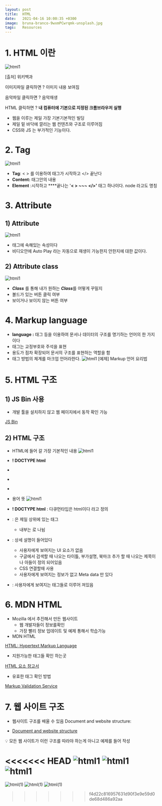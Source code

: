 ```yaml
---
layout: post
title:  HTML 
date:   2021-04-16 10:00:35 +0300
image:  bruna-branco-9wxmPCwrqmk-unsplash.jpg
tags:   Resources
---
```






# 1. HTML 이란


![html1](/images/html(1).png.png)

[출처] 위키백과 


이미지파일 클릭하면 ? 이미지 내용 보여짐

음악파일 클릭하면 ? 음악재생 

HTML 클릭하면 ? **내 컴퓨터에  기본으로 지정된 크롬브라우저 실행**

- 웹을 이루는 제일 가장 기본기본적인 빌딩
- 제일 밑 바닥에 깔리는 웹 컨텐츠와 구조로 이루어짐
- CSS와 JS 는 부가적인 기능이다.
  




# 2. Tag
![html1](/images/html(2).png.png)



- **Tag**: < > 를 이용하여 태그가 시작하고 </> 끝난다
- **Content:** 태그안의 내용
- **Element** :시작하고 ****끝나는 '**< > ~~~ </>'** 태그 하나이다. node 라고도 명칭

# 3.  **Attribute**



## 1) **Attribute**

![html1](/images/html(3).png.png)

- 태그에 속해있는 속성이다
- 비디오안에 Auto Play 라는 자동으로 재생이 가능한지 안한지에 대한  값이다.

## 2) **Attribute class**
![html1](/images/html(4).png.png)


- ***Class*** 를 통해 내가 원하는 ***Class***를 어떻게 꾸밀지
- 볼드가 있는 버튼 클릭 여부
- 보이거나 보이지 않는 버튼 여부




# 4. Markup language

- **language :** 태그 등을 이용하여 문서나 데이터의 구조를 명기하는 언어의 한 가지이다
- 태그는 교정부호와 주석을 표현
- 용도가 점차 확장되어 문서의 구조를 표현하는 역할을 함
- 태그 방법의 체계를 마크업 언어라한다.
![html1](/images/html(5).png.png)
[예제] Markup 언어 요리법   

# 5. HTML 구조


## 1) JS Bin 사용

- 개발 툴을 설치하지 않고 웹 페이지에서  동작 확인 가능

[JS Bin](https://jsbin.com/?html,css,output)

## 2) HTML 구조

- HTML에 들어 갈 가장 기본적인 내용
![html1](/images/html(6).png.png)


- **! DOCTYPE html**
- **<html>**
- **<head>**
- **<body>**
- 용어 뜻
![html1](/images/html(7).png.png)


- **! DOCTYPE html** : 다큐먼타입은 html이다 라고 정의
- **<html>**: <html> 은 제일 상위에 있는 태그
    - <html>내부는  <head> <body> 로 나뉨
- **<head>** : 상세 설명이 들어있다
    - 사용자에게 보여지는 UI 요소가 없음
    - 구글에서 검색할 때 나오는  타이틀, 부가설명, 북마크 추가 할 때 나오는 제목이나 아들이 정의 되어있음
    - CSS 연결할때 사용
    - 사용자에게 보여지는 정보가 없고 Meta data 만 있다
- **<body>**  : 사용자에게 보여지는 태그들로 이루어 져있음

# 6. MDN HTML 



- Mozilla 에서 추진해서 만든 웹사이트
    - 웹 개발자들이 정보를확인
    - 가장 빨리 정보 업데이트 및 예제 통해서 학습가능
- MDN HTML

[HTML: Hypertext Markup Language](https://developer.mozilla.org/ko/docs/Web/HTML)

- 지원가능한 태그들 확인 하는곳

[HTML 요소 참고서](https://developer.mozilla.org/ko/docs/Web/HTML/Element)

- 유효한 태그 확인 방법

[Markup Validation Service](https://validator.w3.org/)

# 7. 웹 사이트 구조



- 웹사이트 구조를 배울 수 있음 
Document and website structure:

- [Document and website structure](https://developer.mozilla.org/en-US/docs/Learn/HTML/Introduction_to_HTML/Document_and_website_structure)

💡 모든 웹 사이트가 이런 구조를 따라야 하는게 아니고 예제를 들어 작성 

<<<<<<< HEAD
![html1](/images/html(8).png.png)
![html1](/images/html(9).png.png)
![html1](/images/html(10).png.png)
=======
![html(1)](/images/html(8).png.png)
![html(1)](/images/html(9).png.png)
![html(1)](/images/html(10).png.png)
>>>>>>> f4d22c816957631d90f3e9e59d0de68d486a92aa
